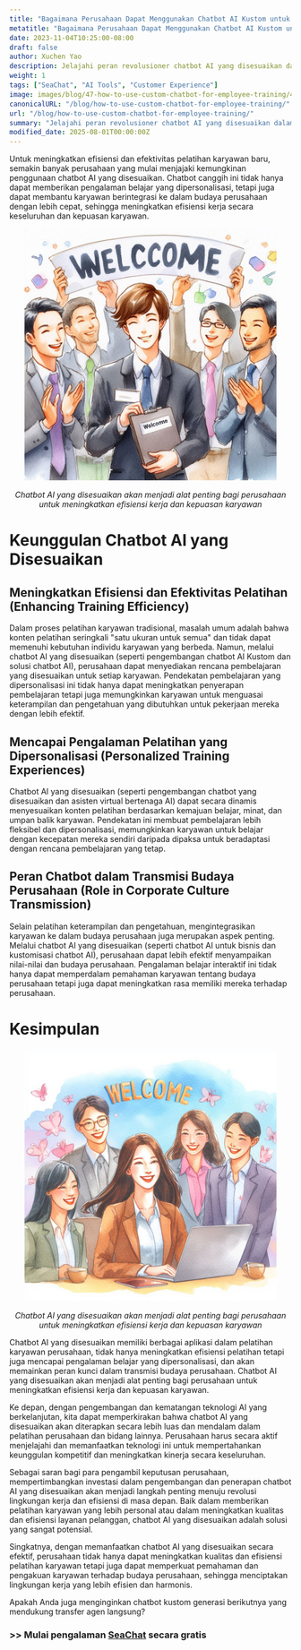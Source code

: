 ```yaml
---
title: "Bagaimana Perusahaan Dapat Menggunakan Chatbot AI Kustom untuk Menyederhanakan Pelatihan Karyawan"
metatitle: "Bagaimana Perusahaan Dapat Menggunakan Chatbot AI Kustom untuk Menyederhanakan Pelatihan Karyawan | Seri SeaChat Generasi Berikutnya"
date: 2023-11-04T10:25:00-08:00
draft: false
author: Xuchen Yao
description: Jelajahi peran revolusioner chatbot AI yang disesuaikan dalam meningkatkan efisiensi pelatihan karyawan dan pengalaman belajar yang dipersonalisasi, dan analisis peran kunci mereka dalam transmisi budaya perusahaan dan peningkatan efisiensi bisnis.
weight: 1
tags: ["SeaChat", "AI Tools", "Customer Experience"]
image: images/blog/47-how-to-use-custom-chatbot-for-employee-training/47-how-to-use-custom-chatbot-for-employee-training.png
canonicalURL: "/blog/how-to-use-custom-chatbot-for-employee-training/"
url: "/blog/how-to-use-custom-chatbot-for-employee-training/"
summary: "Jelajahi peran revolusioner chatbot AI yang disesuaikan dalam meningkatkan efisiensi pelatihan karyawan dan pengalaman belajar yang dipersonalisasi, dan analisis peran kunci mereka dalam transmisi budaya perusahaan dan peningkatan efisiensi bisnis."
modified_date: 2025-08-01T00:00:00Z
---
```


Untuk meningkatkan efisiensi dan efektivitas pelatihan karyawan baru, semakin banyak perusahaan yang mulai menjajaki kemungkinan penggunaan chatbot AI yang disesuaikan. Chatbot canggih ini tidak hanya dapat memberikan pengalaman belajar yang dipersonalisasi, tetapi juga dapat membantu karyawan berintegrasi ke dalam budaya perusahaan dengan lebih cepat, sehingga meningkatkan efisiensi kerja secara keseluruhan dan kepuasan karyawan.

<center>
<img height="450px" src="/images/blog/47-how-to-use-custom-chatbot-for-employee-training/1-custom-chatbot-makes-onboarding-easy.jpeg" alt="Chatbot AI yang disesuaikan akan menjadi alat penting bagi perusahaan untuk meningkatkan efisiensi kerja dan kepuasan karyawan"/>

*Chatbot AI yang disesuaikan akan menjadi alat penting bagi perusahaan untuk meningkatkan efisiensi kerja dan kepuasan karyawan*
</center>


# Keunggulan Chatbot AI yang Disesuaikan

## Meningkatkan Efisiensi dan Efektivitas Pelatihan (Enhancing Training Efficiency)
Dalam proses pelatihan karyawan tradisional, masalah umum adalah bahwa konten pelatihan seringkali "satu ukuran untuk semua" dan tidak dapat memenuhi kebutuhan individu karyawan yang berbeda. Namun, melalui chatbot AI yang disesuaikan (seperti pengembangan chatbot AI Kustom dan solusi chatbot AI), perusahaan dapat menyediakan rencana pembelajaran yang disesuaikan untuk setiap karyawan. Pendekatan pembelajaran yang dipersonalisasi ini tidak hanya dapat meningkatkan penyerapan pembelajaran tetapi juga memungkinkan karyawan untuk menguasai keterampilan dan pengetahuan yang dibutuhkan untuk pekerjaan mereka dengan lebih efektif.

## Mencapai Pengalaman Pelatihan yang Dipersonalisasi (Personalized Training Experiences)
Chatbot AI yang disesuaikan (seperti pengembangan chatbot yang disesuaikan dan asisten virtual bertenaga AI) dapat secara dinamis menyesuaikan konten pelatihan berdasarkan kemajuan belajar, minat, dan umpan balik karyawan. Pendekatan ini membuat pembelajaran lebih fleksibel dan dipersonalisasi, memungkinkan karyawan untuk belajar dengan kecepatan mereka sendiri daripada dipaksa untuk beradaptasi dengan rencana pembelajaran yang tetap.

## Peran Chatbot dalam Transmisi Budaya Perusahaan (Role in Corporate Culture Transmission)
Selain pelatihan keterampilan dan pengetahuan, mengintegrasikan karyawan ke dalam budaya perusahaan juga merupakan aspek penting. Melalui chatbot AI yang disesuaikan (seperti chatbot AI untuk bisnis dan kustomisasi chatbot AI), perusahaan dapat lebih efektif menyampaikan nilai-nilai dan budaya perusahaan. Pengalaman belajar interaktif ini tidak hanya dapat memperdalam pemahaman karyawan tentang budaya perusahaan tetapi juga dapat meningkatkan rasa memiliki mereka terhadap perusahaan.


# Kesimpulan

<center>
<img height="450px" src="/images/blog/47-how-to-use-custom-chatbot-for-employee-training/2-focus-on-employee-happiness-by-smooth-training.jpeg" alt="Chatbot AI yang disesuaikan akan menjadi alat penting bagi perusahaan untuk meningkatkan efisiensi kerja dan kepuasan karyawan"/>

*Chatbot AI yang disesuaikan akan menjadi alat penting bagi perusahaan untuk meningkatkan efisiensi kerja dan kepuasan karyawan*
</center>

Chatbot AI yang disesuaikan memiliki berbagai aplikasi dalam pelatihan karyawan perusahaan, tidak hanya meningkatkan efisiensi pelatihan tetapi juga mencapai pengalaman belajar yang dipersonalisasi, dan akan memainkan peran kunci dalam transmisi budaya perusahaan. Chatbot AI yang disesuaikan akan menjadi alat penting bagi perusahaan untuk meningkatkan efisiensi kerja dan kepuasan karyawan.

Ke depan, dengan pengembangan dan kematangan teknologi AI yang berkelanjutan, kita dapat memperkirakan bahwa chatbot AI yang disesuaikan akan diterapkan secara lebih luas dan mendalam dalam pelatihan perusahaan dan bidang lainnya. Perusahaan harus secara aktif menjelajahi dan memanfaatkan teknologi ini untuk mempertahankan keunggulan kompetitif dan meningkatkan kinerja secara keseluruhan.

Sebagai saran bagi para pengambil keputusan perusahaan, mempertimbangkan investasi dalam pengembangan dan penerapan chatbot AI yang disesuaikan akan menjadi langkah penting menuju revolusi lingkungan kerja dan efisiensi di masa depan. Baik dalam memberikan pelatihan karyawan yang lebih personal atau dalam meningkatkan kualitas dan efisiensi layanan pelanggan, chatbot AI yang disesuaikan adalah solusi yang sangat potensial.

Singkatnya, dengan memanfaatkan chatbot AI yang disesuaikan secara efektif, perusahaan tidak hanya dapat meningkatkan kualitas dan efisiensi pelatihan karyawan tetapi juga dapat memperkuat pemahaman dan pengakuan karyawan terhadap budaya perusahaan, sehingga menciptakan lingkungan kerja yang lebih efisien dan harmonis.

Apakah Anda juga menginginkan chatbot kustom generasi berikutnya yang mendukung transfer agen langsung?

### >> Mulai pengalaman [SeaChat](https://chat.seasalt.ai/?utm_source=blog) secara gratis
